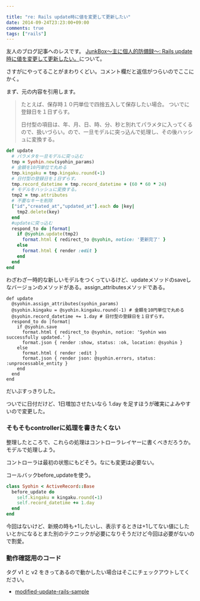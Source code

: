```yaml
---

title: "re: Rails update時に値を変更して更新したい"
date: 2014-09-24T23:23:00+09:00
comments: true
tags: ["rails"]
---
```


友人のブログ記事へのレスです。
[JunkBox～主に個人的防備録～: Rails update時に値を変更して更新したい。](http://akira-junkbox.blogspot.jp/2014/09/rails-update.html)について。

さすがにやってることがまわりくどい。コメント欄だと返信がつらいのでここにかく。

まず、元の内容を引用します。

> たとえば、保存時１０円単位で四捨五入して保存したい場合。
> ついでに登録日を１日ずらす。
>
> 日付型の項目は、年、月、日、時、分、秒と別れてパラメタに入ってくるので、扱いづらい。ので、一旦モデルに突っ込んで処理し、その後ハッシュに変換する。

```ruby
def update
  # パラメタを一旦モデルに突っ込む
  tmp = Syohin.new(syohin_params)
  # 金額を10円単位で丸める
  tmp.kingaku = tmp.kingaku.round(-1)
  # 日付型の登録日を１日ずらす。
  tmp.record_datetime = tmp.record_datetime + (60 * 60 * 24)
  # モデルをハッシュに変換する。
  tmp2 = tmp.attributes
  # 不要なキーを削除
  ["id","created_at","updated_at"].each do |key|
    tmp2.delete(key)
  end
  #updateに突っ込む
  respond_to do |format|
    if @syohin.update(tmp2)
      format.html { redirect_to @syohin, notice: '更新完了' }
    else
      format.html { render :edit }
    end
  end
end
```

わざわざ一時的な新しいモデルをつくっているけど、updateメソッドのsaveしなバージョンのメソッドがある。assign_attributesメソッドである。



```
def update
  @syohin.assign_attributes(syohin_params)
  @syohin.kingaku = @syohin.kingaku.round(-1) # 金額を10円単位で丸める
  @syohin.record_datetime += 1.day # 日付型の登録日を１日ずらす。
  respond_to do |format|
    if @syohin.save
      format.html { redirect_to @syohin, notice: 'Syohin was successfully updated.' }
      format.json { render :show, status: :ok, location: @syohin }
    else
      format.html { render :edit }
      format.json { render json: @syohin.errors, status: :unprocessable_entity }
    end
  end
end
```

だいぶすっきりした。

ついでに日付だけど、1日増加させたいなら 1.day を足すほうが確実によみやすいので変更した。

### そもそもcontrollerに処理を書きたくない

整理したところで、これらの処理はコントローラレイヤーに書くべきだろうか。
モデルで処理しよう。

コントローラは最初の状態にもどそう。なにも変更は必要ない。

コールバックbefore_updateを使う。

```ruby
class Syohin < ActiveRecord::Base
  before_update do
    self.kingaku = kingaku.round(-1)
    self.record_datetime += 1.day
  end
end
```


今回はないけど、新規の時も+1したいし、表示するときは+1してない値にしたいとかになるとまた別のテクニックが必要になりそうだけど今回は必要がないので割愛。


### 動作確認用のコード

タグ v1 と v2 をきってあるので動かしたい場合はそこにチェックアウトしてください。

* [modified-update-rails-sample](https://github.com/eiel/modified-update-rails-sample)
